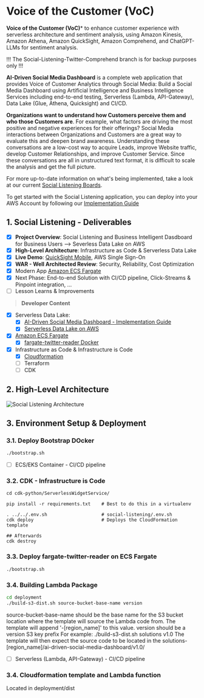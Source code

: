 # Voice of the Customer (VoC)

**Voice of the Customer (VoC)*** to enhance customer experience with serverless architecture and sentiment analysis, using Amazon Kinesis, Amazon Athena, Amazon QuickSight, Amazon Comprehend, and ChatGPT-LLMs for sentiment analysis.

!!! The Social-Listening-Twitter-Comprehend branch is for backup purposes only !!! 

**AI-Driven Social Media Dashboard** is a complete web application that provides Voice of Customer Analytics through Social Media: Build a Social Media Dashboard using Artificial Intelligence and Business Intelligence Services including end-to-end testing, Serverless (Lambda, API-Gateway), Data Lake (Glue, Athena, Quicksight) and CI/CD. 

**Organizations want to understand how Customers perceive them and who those Customers are**. For example, what factors are driving the most positive and negative experiences for their offerings? Social Media interactions between Organizations and Customers are a great way to evaluate this and deepen brand awareness. Understanding these conversations are a low-cost way to acquire Leads, improve Website traffic, develop Customer Relationships, and improve Customer Service. Since these conversations are all in unstructured text format, it is difficult to scale the analysis and get the full picture.

For more up-to-date information on what's being implemented, take a look at our current [Social Listening Boards](https://github.com/nnthanh101/social-listening/projects/1).

To get started with the Social Listening application, you can deploy into your AWS Account by following our [Implementation Guide](./AI-Driven.md)

## 1. Social Listening - Deliverables

* [x] **Project Overview**: Social Listening and Business Intelligent Dasdboard for Business Users --> Severless Data Lake on AWS
* [x] **High-Level Architecture**: Infrastructure as Code & Serverless Data Lake
* [x] **Live Demo**: [QuickSight Mobile](https://aws.amazon.com/blogs/big-data/announcing-the-new-mobile-app-for-amazon-quicksight/), AWS Single Sign-On
* [x] **WAR - Well Architected Review**: Security, Reliability, Cost Optimization
* [x] Modern App [Amazon ECS Fargate](https://ecs-fargate.aws.job4u.io/)
* [x] Next Phase: End-to-end Solution with CI/CD pipeline, Click-Streams & Pinpoint integration, ...
* [ ] Lesson Learns & Improvements

> **Developer Content**
- [x] Serverless Data Lake:
    - [x] [AI-Driven Social Media Dashboard - Implementation Guide](./AI-Driven.md)
    - [x] [Serverless Data Lake on AWS](https://datalake.aws.job4u.io/)
- [x] [Amazon ECS Fargate](https://ecs-fargate.aws.job4u.io/)
  - [x]  [fargate-twitter-reader Docker](https://hub.docker.com/repository/docker/nnthanh101/fargate-twitter-reader)
- [x] Infrastructure as Code & Infrastructure is Code
    - [x] [Cloudformation](https://github.com/nnthanh101/social-listening/tree/master/deployment)
    - [ ] Terraform
    - [ ] CDK

## 2. High-Level Architecture

![Social Listening Architecture](README/Architecture.png)

## 3. Environment Setup & Deployment

### 3.1. Deploy Bootstrap DOcker

```bash
./bootstrap.sh
```

* [ ] ECS/EKS Container - CI/CD pipeline

### 3.2. CDK - Infrastructure is Code

```
cd cdk-python/ServerlessWidgetService/

pip install -r requirements.txt    # Best to do this in a virtualenv

. ../../.env.sh                    # social-listening/.env.sh
cdk deploy                         # Deploys the CloudFormation template

## Afterwards
cdk destroy
```

### 3.3. Deploy fargate-twitter-reader on ECS Fargate

```bash
./bootstrap.sh
```

### 3.4. Building Lambda Package

```bash
cd deployment
./build-s3-dist.sh source-bucket-base-name version
```

source-bucket-base-name should be the base name for the S3 bucket location where the template will source the Lambda code from.
The template will append '-[region_name]' to this value.
version should be a version S3 key prefix
For example: ./build-s3-dist.sh solutions v1.0
The template will then expect the source code to be located in the solutions-[region_name]/ai-driven-social-media-dashboard/v1.0/

* [ ] Serverless (Lambda, API-Gateway) - CI/CD pipeline

### 3.4. Cloudformation template and Lambda function
Located in deployment/dist
